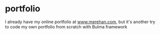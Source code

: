 # portfolio
I already have my online portfolio at www.merehan.com, but it's another try to code my own portfolio from scratch with Bulma framework
